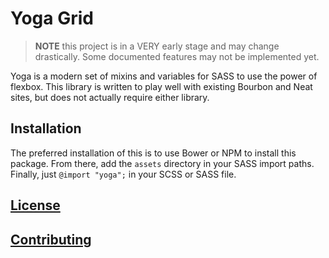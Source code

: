 # Yoga Grid

> **NOTE** this project is in a VERY early stage and may change drastically.
> Some documented features may not be implemented yet.

Yoga is a modern set of mixins and variables for SASS to use the power of flexbox.
This library is written to play well with existing Bourbon and Neat sites, but does not actually require either library.

## Installation

The preferred installation of this is to use Bower or NPM to install this package.
From there, add the `assets` directory in your SASS import paths.
Finally, just `@import "yoga";` in your SCSS or SASS file.

## [License](LICENSE.md)

## [Contributing](CONTRIBUTING.md)
